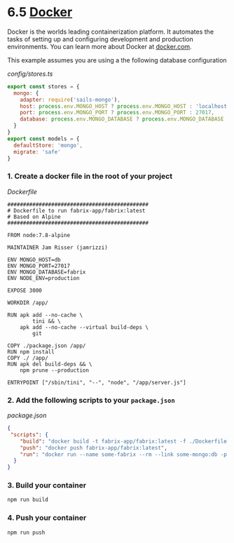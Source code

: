 # 6.5 [Docker](https://www.docker.com/what-docker)

Docker is the worlds leading containerization platform. It automates the tasks of setting up and
configuring development and production environments. You can learn more about Docker at [docker.com](https://www.docker.com/).

This example assumes you are using a the following database configuration

_config/stores.ts_
```js
export const stores = {
  mongo: {
    adapter: require('sails-mongo'),
    host: process.env.MONGO_HOST ? process.env.MONGO_HOST : 'localhost',
    port: process.env.MONGO_PORT ? process.env.MONGO_PORT : 27017,
    database: process.env.MONGO_DATABASE ? process.env.MONGO_DATABASE : 'fabrix'
  }
}
export const models = {
  defaultStore: 'mongo',
  migrate: 'safe'
}
```

### 1. Create a docker file in the root of your project

_Dockerfile_
```docker
#############################################
# Dockerfile to run fabrix-app/fabrix:latest
# Based on Alpine
#############################################

FROM node:7.8-alpine

MAINTAINER Jam Risser (jamrizzi)

ENV MONGO_HOST=db
ENV MONGO_PORT=27017
ENV MONGO_DATABASE=fabrix
ENV NODE_ENV=production

EXPOSE 3000

WORKDIR /app/

RUN apk add --no-cache \
        tini && \
    apk add --no-cache --virtual build-deps \
        git

COPY ./package.json /app/
RUN npm install
COPY ./ /app/
RUN apk del build-deps && \
    npm prune --production

ENTRYPOINT ["/sbin/tini", "--", "node", "/app/server.js"]
```

### 2. Add the following scripts to your `package.json`

_package.json_
```json
{
 "scripts": {
    "build": "docker build -t fabrix-app/fabrix:latest -f ./Dockerfile .",
    "push": "docker push fabrix-app/fabrix:latest",
    "run": "docker run --name some-fabrix --rm --link some-mongo:db -p 3000:3000 fabrix-app/fabrix:latest"
  }
}
```

### 3. Build your container

```sh
npm run build
```

### 4. Push your container

```sh
npm run push
```
